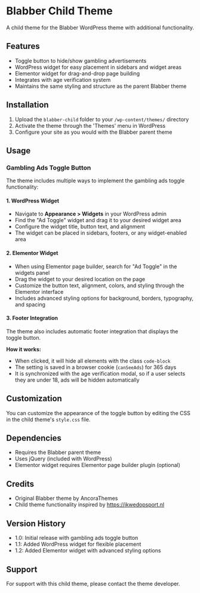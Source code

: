 # Blabber Child Theme

A child theme for the Blabber WordPress theme with additional functionality.

## Features

- Toggle button to hide/show gambling advertisements
- WordPress widget for easy placement in sidebars and widget areas
- Elementor widget for drag-and-drop page building
- Integrates with age verification system
- Maintains the same styling and structure as the parent Blabber theme

## Installation

1. Upload the `blabber-child` folder to your `/wp-content/themes/` directory
2. Activate the theme through the 'Themes' menu in WordPress
3. Configure your site as you would with the Blabber parent theme

## Usage

### Gambling Ads Toggle Button

The theme includes multiple ways to implement the gambling ads toggle functionality:

#### 1. WordPress Widget
- Navigate to **Appearance > Widgets** in your WordPress admin
- Find the "Ad Toggle" widget and drag it to your desired widget area
- Configure the widget title, button text, and alignment
- The widget can be placed in sidebars, footers, or any widget-enabled area

#### 2. Elementor Widget
- When using Elementor page builder, search for "Ad Toggle" in the widgets panel
- Drag the widget to your desired location on the page
- Customize the button text, alignment, colors, and styling through the Elementor interface
- Includes advanced styling options for background, borders, typography, and spacing

#### 3. Footer Integration
The theme also includes automatic footer integration that displays the toggle button.

**How it works:**
- When clicked, it will hide all elements with the class `code-block`
- The setting is saved in a browser cookie (`canSeeAds`) for 365 days
- It is synchronized with the age verification modal, so if a user selects they are under 18, ads will be hidden automatically

## Customization

You can customize the appearance of the toggle button by editing the CSS in the child theme's `style.css` file.

## Dependencies

- Requires the Blabber parent theme
- Uses jQuery (included with WordPress)
- Elementor widget requires Elementor page builder plugin (optional)

## Credits

- Original Blabber theme by AncoraThemes
- Child theme functionality inspired by https://ikwedopsport.nl

## Version History

- 1.0: Initial release with gambling ads toggle button
- 1.1: Added WordPress widget for flexible placement
- 1.2: Added Elementor widget with advanced styling options

## Support

For support with this child theme, please contact the theme developer.
